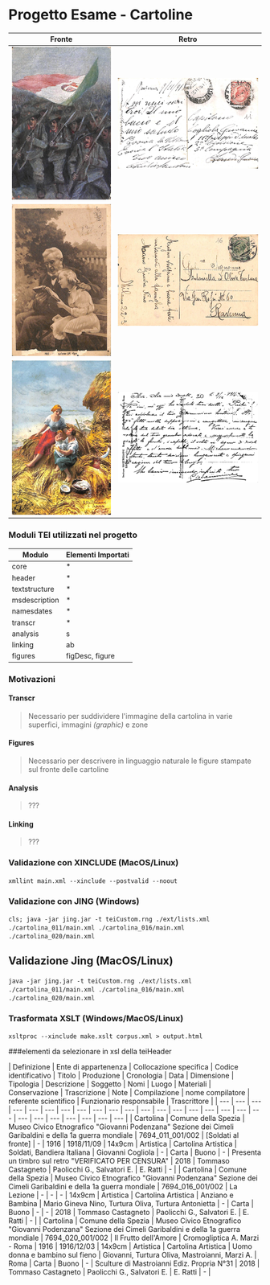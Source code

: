 # Progetto Esame - Cartoline
| Fronte | Retro |
| --- | --- |
| ![timbriFronte](cartolina7694-011/fronte.jpg) | ![timbriRetro](cartolina7694-011/retro.jpg) |
| ![facileFronte](cartolina7694-016/fronte.jpg) | ![facileRetro](cartolina7694-016/retro.jpg) |
| ![diffFronte](cartolina7694-020/fronte.jpg) | ![diffRetro](cartolina7694-020/retro.jpg) |

### Moduli TEI utilizzati nel progetto
| Modulo | Elementi Importati |
| --- | --- |
| core | * |
| header | * |
| textstructure | * |
| msdescription | * |
| namesdates | * |
| transcr | * |
| analysis | s |
| linking | ab |
| figures | figDesc, figure |

### Motivazioni
#### Transcr
> Necessario per suddividere l'immagine della cartolina in varie superfici, immagini _(graphic)_ e zone
#### Figures
> Necessario per descrivere in linguaggio naturale le figure stampate sul fronte delle cartoline
#### Analysis
> ???
#### Linking
> ???

### Validazione con XINCLUDE (MacOS/Linux)
`xmllint main.xml --xinclude --postvalid --noout`
### Validazione con JING (Windows)
`cls; java -jar jing.jar -t teiCustom.rng ./ext/lists.xml ./cartolina_011/main.xml ./cartolina_016/main.xml ./cartolina_020/main.xml`
## Validazione Jing (MacOS/Linux)
`java -jar jing.jar -t teiCustom.rng ./ext/lists.xml ./cartolina_011/main.xml ./cartolina_016/main.xml ./cartolina_020/main.xml`
### Trasformata XSLT (Windows/MacOS/Linux)
`xsltproc --xinclude make.xslt corpus.xml > output.html`

###elementi da selezionare in xsl della teiHeader

| Definizione | Ente di appartenenza | Collocazione specifica | Codice identificativo | Titolo | Produzione | Cronologia | Data | Dimensione | Tipologia | Descrizione | Soggetto | Nomi | Luogo | Materiali | Conservazione | Trascrizione | Note | Compilazione | nome compilatore | referente scientifico | Funzionario responsabile | Trascrittore |
| --- | --- | --- | --- | --- | --- | --- | --- | --- | --- | --- | --- | --- | --- | --- | --- | --- | --- | --- | --- | --- | --- | --- | --- | --- | --- |
| Cartolina | Comune della Spezia | Museo Civico Etnografico "Giovanni Podenzana" Sezione dei Cimeli Garibaldini e della 1a guerra mondiale | 7694_011_001/002 | [Soldati al fronte] | - | 1916 | 1918/11/09 | 14x9cm | Artistica | Cartolina Artistica | Soldati, Bandiera Italiana | Giovanni Cogliola | - | Carta | Buono | - | Presenta un timbro sul retro "VERIFICATO PER CENSURA" | 2018 | Tommaso Castagneto | Paolicchi G., Salvatori E. | E. Ratti | - |
| Cartolina | Comune della Spezia | Museo Civico Etnografico "Giovanni Podenzana" Sezione dei Cimeli Garibaldini e della 1a guerra mondiale | 7694_016_001/002 | La Lezione | - | - | - | 14x9cm | Artistica | Cartolina Artistica | Anziano e Bambina | Mario Gineva Nino, Turtura Oliva, Turtura Antonietta | - | Carta | Buono | - | - | 2018 | Tommaso Castagneto | Paolicchi G., Salvatori E. | E. Ratti | - |
| Cartolina | Comune della Spezia | Museo Civico Etnografico "Giovanni Podenzana" Sezione dei Cimeli Garibaldini e della 1a guerra mondiale | 7694_020_001/002 | Il Frutto dell'Amore | Cromogliptica A. Marzi - Roma | 1916 | 1916/12/03 | 14x9cm | Artistica | Cartolina Artistica | Uomo donna e bambino sul fieno | Giovanni, Turtura Oliva, Mastroianni, Marzi A. | Roma | Carta | Buono | - | Sculture di Mastroianni Ediz. Propria N°31 | 2018 | Tommaso Castagneto | Paolicchi G., Salvatori E. | E. Ratti | - |